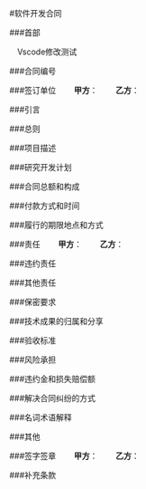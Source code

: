 #软件开发合同

###首部

&emsp;Vscode修改测试

###合同编号

###签订单位
&emsp;&emsp;**甲方**：
&emsp;&emsp;**乙方**：

###引言

###总则

###项目描述

###研究开发计划

###合同总额和构成

###付款方式和时间

###履行的期限地点和方式

###责任
&emsp;&emsp;**甲方**：
&emsp;&emsp;**乙方**：

###违约责任

###其他责任

###保密要求

###技术成果的归属和分享

###验收标准

###风险承担

###违约金和损失赔偿额

###解决合同纠纷的方式

###名词术语解释

###其他

###签字签章
&emsp;&emsp;**甲方**：
&emsp;&emsp;**乙方**：

###补充条款
